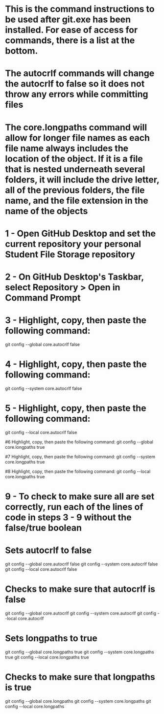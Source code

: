 # This is the command instructions to be used after git.exe has been installed. For ease of access for commands, there is a list at the bottom.

# The autocrlf commands will change the autocrlf  to false so it does not throw any errors while committing files

# The core.longpaths command will allow for longer file names as each file name always includes the location of the object. If it is a file that is nested underneath several folders, it will include the drive letter, all of the previous folders, the file name, and the file extension in the name of the objects

# 1 - Open GitHub Desktop and set the current repository your personal Student File Storage repository

# 2 - On GitHub Desktop's Taskbar, select Repository > Open in Command Prompt

# 3 - Highlight, copy, then paste the following command:
git config --global core.autocrlf false

# 4 - Highlight, copy, then paste the following command:
git config --system core.autocrlf false

# 5 - Highlight, copy, then paste the following command:
git config --local core.autocrlf false

#6 Highlight, copy, then paste the following command:
git config --global core.longpaths true

#7 Highlight, copy, then paste the following command:
git config --system core.longpaths true

#8 Highlight, copy, then paste the following command:
git config --local core.longpaths true

# 9 - To check to make sure all are set correctly, run each of the lines of code in steps 3 - 9 without the false/true boolean

# Sets autocrlf to false
git config --global core.autocrlf false
git config --system core.autocrlf false
git config --local core.autocrlf false

# Checks to make sure that autocrlf is false
git config --global core.autocrlf
git config --system core.autocrlf
git config --local core.autocrlf

# Sets longpaths to true
git config --global core.longpaths true
git config --system core.longpaths true
git config --local core.longpaths true

# Checks to make sure that longpaths is true
git config --global core.longpaths
git config --system core.longpaths
git config --local core.longpaths